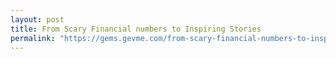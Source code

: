 ```yaml
---
layout: post
title: From Scary Financial numbers to Inspiring Stories
permalink: "https://gems.gevme.com/from-scary-financial-numbers-to-inspiring-stories-24042019"
---
```

